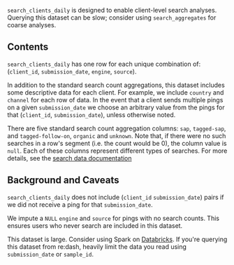 `search_clients_daily` is designed to enable client-level search analyses.
Querying this dataset can be slow;
consider using `search_aggregates` for coarse analyses.

## Contents

`search_clients_daily` has one row for each unique combination of:
(`client_id`, `submission_date`, `engine`, `source`).

In addition to the standard search count aggregations,
this dataset includes some descriptive data for each client.
For example, we include `country` and `channel` for each row of data.
In the event that a client sends multiple pings on a given `submission_date`
we choose an arbitrary value from the pings for that (`client_id`, `submission_date`),
unless otherwise noted.

There are five standard search count aggregation columns:
`sap`, `tagged-sap`, and `tagged-follow-on`, `organic` and `unknown`.
Note that, if there were no such searches in a row's segment
(i.e. the count would be 0),
the column value is `null`.
Each of these columns represent different types of searches.
For more details, see the [search data documentation]

## Background and Caveats

`search_clients_daily` does not include
(`client_id` `submission_date`) pairs
if we did not receive a ping for that `submission_date`.

We impute a `NULL` `engine` and `source` for pings with no search counts.
This ensures users who never search are included in this dataset.

This dataset is large.
Consider using Spark on [Databricks](https://dbc-caf9527b-e073.cloud.databricks.com).
If you're querying this dataset from re:dash,
heavily limit the data you read using `submission_date` or `sample_id`.

<!--
#### Further Reading
-->

[search data documentation]: ../../search.md
